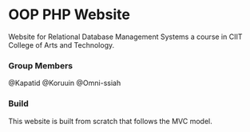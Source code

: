 # OOP PHP Website

Website for Relational Database Management Systems a course in CIIT College of Arts
and Technology.

### Group Members

@Kapatid
@Koruuin
@Omni-ssiah

### Build

This website is built from scratch that follows the MVC model.
